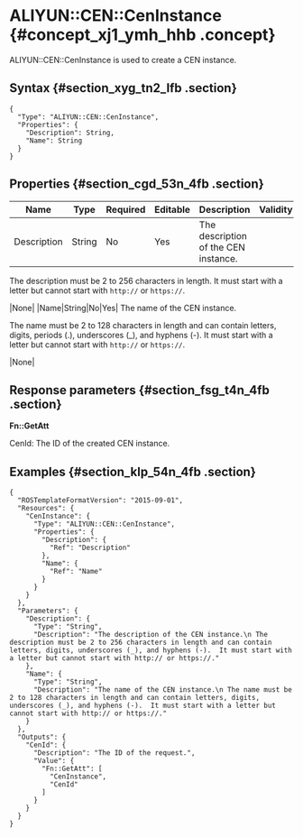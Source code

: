 # ALIYUN::CEN::CenInstance {#concept_xj1_ymh_hhb .concept}

ALIYUN::CEN::CenInstance is used to create a CEN instance.

## Syntax {#section_xyg_tn2_lfb .section}

```language-json
{
  "Type": "ALIYUN::CEN::CenInstance",
  "Properties": {
    "Description": String,
    "Name": String
  }
}
```

## Properties {#section_cgd_53n_4fb .section}

|Name|Type|Required|Editable|Description|Validity|
|----|----|--------|--------|-----------|--------|
|Description|String|No|Yes| The description of the CEN instance.

 The description must be 2 to 256 characters in length. It must start with a letter but cannot start with `http://` or `https://`.

 |None|
|Name|String|No|Yes| The name of the CEN instance.

 The name must be 2 to 128 characters in length and can contain letters, digits, periods \(.\), underscores \(\_\), and hyphens \(-\). It must start with a letter but cannot start with `http://` or `https://`.

 |None|

## Response parameters {#section_fsg_t4n_4fb .section}

**Fn::GetAtt**

CenId: The ID of the created CEN instance.

## Examples {#section_klp_54n_4fb .section}

```language-json
{
  "ROSTemplateFormatVersion": "2015-09-01",
  "Resources": {
    "CenInstance": {
      "Type": "ALIYUN::CEN::CenInstance",
      "Properties": {
        "Description": {
          "Ref": "Description"
        },
        "Name": {
          "Ref": "Name"
        }
      }
    }
  },
  "Parameters": {
    "Description": {
      "Type": "String",
      "Description": "The description of the CEN instance.\n The description must be 2 to 256 characters in length and can contain letters, digits, underscores (_), and hyphens (-).  It must start with a letter but cannot start with http:// or https://."
    },
    "Name": {
      "Type": "String",
      "Description": "The name of the CEN instance.\n The name must be 2 to 128 characters in length and can contain letters, digits, underscores (_), and hyphens (-).  It must start with a letter but cannot start with http:// or https://."
    }
  },
  "Outputs": {
    "CenId": {
      "Description": "The ID of the request.",
      "Value": {
        "Fn::GetAtt": [
          "CenInstance",
          "CenId"
        ]
      }
    }
  }
}
```

